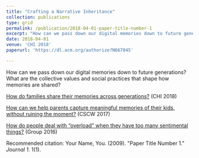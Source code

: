 ```yaml
---
title: "Crafting a Narrative Inheritance"
collection: publications
type: grid
permalink: /publication/2018-04-01-paper-title-number-1
excerpt: "How can we pass down our digital memories down to future generations?"
date: 2018-04-01
venue: 'CHI 2018'
paperurl: 'https://dl.acm.org/authorize?N667045'

---
```

How can we pass down our digital memories down to future generations? What are the collective values and social practices that shape how memories are shared?


[How do families share their memories across generations?](https://dl.acm.org/authorize?N667045) (CHI 2018)

[How can we help parents capture meaningful memories of their kids, without ruining the moment?](https://conceptanjolima.github.io/seeJazz.github.io/posts/2014/08/blog-post-3/) (CSCW 2017)

[How do people deal with “overload” when they have too many sentimental things?](https://dl.acm.org/authorize?N40683) (Group 2016)

Recommended citation: Your Name, You. (2009). "Paper Title Number 1." <i>Journal 1</i>. 1(1).